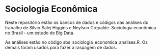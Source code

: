 # Sociologia Econômica

Neste repositório estão os bancos de dados e códigos das análises do trabalho de Silvio Salej Higgins e Neylson Crepalde.
Sociologia econômica no Brasil - um estudo de Big Data.

As análises estão no código sbs_sociologia_economica_analises.R. Os demais foram usados para fazer a raspagem de dados.
